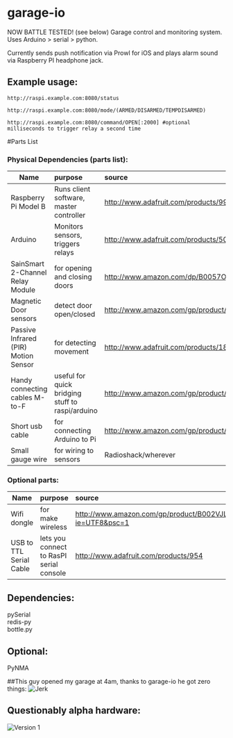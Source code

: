 garage-io
=========

NOW BATTLE TESTED! (see below)
Garage control and monitoring system. Uses Arduino > serial > python.  

Currently sends push notification via Prowl for iOS and plays alarm sound via Raspberry PI headphone jack.

## Example usage:

    http://raspi.example.com:8080/status
    
    http://raspi.example.com:8080/mode/(ARMED/DISARMED/TEMPDISARMED)
    
    http://raspi.example.com:8080/command/OPEN[:2000] #optional milliseconds to trigger relay a second time

#Parts List
### Physical Dependencies (parts list):

Name|purpose|source
--------|:--------|:--------
Raspberry Pi Model B|Runs client software, master controller|http://www.adafruit.com/products/998
Arduino|Monitors sensors, triggers relays|http://www.adafruit.com/products/50
SainSmart 2-Channel Relay Module|for opening and closing doors|http://www.amazon.com/dp/B0057OC6D8/ref=pe_385040_30332190_pe_175190_21431760_M3T1_ST1_dp_1
Magnetic Door sensors|detect door open/closed|http://www.amazon.com/gp/product/B0009SUF08/ref=oh_details_o09_s00_i02?ie=UTF8&psc=1
Passive Infrared (PIR) Motion Sensor|for detecting movement|http://www.adafruit.com/products/189
Handy connecting cables M-to-F|useful for quick bridging stuff to raspi/arduino|http://www.amazon.com/gp/product/B00A6SOGC4/ref=oh_details_o05_s00_i00?ie=UTF8&psc=1
Short usb cable|for connecting Arduino to Pi |http://www.amazon.com/gp/product/B00004Z5IE/ref=oh_details_o06_s00_i01?ie=UTF8&psc=1
Small gauge wire|for wiring to sensors|Radioshack/wherever


### Optional parts:

Name|purpose|source
--------|:--------|:--------
Wifi dongle|for make wireless|http://www.amazon.com/gp/product/B002VJL0OI/ref=oh_details_o03_s00_i00?ie=UTF8&psc=1
USB to TTL Serial Cable|lets you connect to RasPI serial console|http://www.adafruit.com/products/954


## Dependencies:

pySerial  
redis-py  
bottle.py  

## Optional:
PyNMA

##This guy opened my garage at 4am, thanks to garage-io he got zero things:
![Jerk](https://dl.dropboxusercontent.com/u/566560/208-capture.jpg)

## Questionably alpha hardware:
![Version 1](https://dl.dropboxusercontent.com/u/566560/garage-security.jpg)
